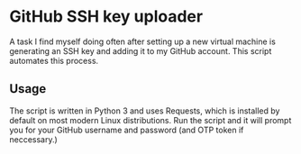 # GitHub SSH key uploader

A task I find myself doing often after setting up a new virtual machine is
generating an SSH key and adding it to my GitHub account. This script
automates this process.

## Usage

The script is written in Python 3 and uses Requests, which is installed by default on most modern Linux distributions. Run the script and it will prompt you for your GitHub username and password (and OTP token if neccessary.) 